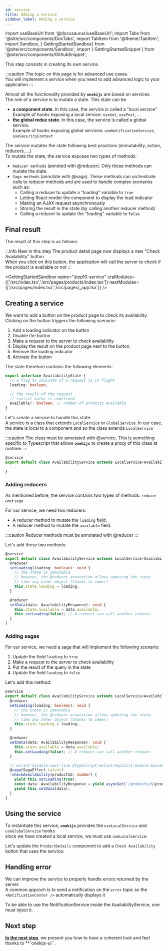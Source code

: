 ```yaml
---
id: service
title: Adding a service
sidebar_label: Adding a service
---
```


import useBaseUrl from '@docusaurus/useBaseUrl';
import Tabs from '@site/src/components/DocTabs';
import TabItem from '@theme/TabItem';
import Sandbox, { GettingStartedSandbox} from '@site/src/components/Sandbox';
import { GettingStartedSnippet } from '@site/src/components/GithubSnippet';

This step consists in creating its own service.

:::caution
The topic on this page is for advanced use cases.<br/>
You will implement a service when you need to add advanced logic to your application
:::

Almost all the functionality provided by **`onekijs`** are based on services.<br/>
The role of a service is to mutate a state. This state can be

- **a component state**. In this case, the service is called a "local service"<br/>
Example of hooks exposing a local service: `useGet`, `usePost`, ...
- **the global redux state**. In this case, the service is called a global service.<br/>
Example of hooks exposing global services: `useNotificationService`, `useSecurityContext`

The service mutates the state following best practices (immutability, action, reducers, ...)<br/>
To mutate the state, the service exposes two types of methods:
- `Reducer methods` (annoted with @reducer). Only these methods can mutate the state.
- `Saga methods` (annotate with @saga). These methods can orchestrate calls to reducer methods and are used to handle complex scenarios such as:
  - Calling a reducer to update a "loading" variable to `true`
  - Letting React render the component to display the load indicator
  - Making an AJAX request asynchronously
  - Storing the result in the state (by calling another reducer method)
  - Calling a reducer to update the "loading" variable to `false`

## Final result

The result of this step is as follows:

:::info New in this step
The product detail page now displays a new "Check Availability" button<br/>
When you click on this button, the application will call the server to check if the product is available or not
:::

<GettingStartedSandbox 
  name="step10-service"
  craModules={['/src/index.tsx','/src/pages/products/index.tsx']} 
  nextModules={['/src/pages/index.tsx','/src/pages/_app.tsx']} 
/>



## Creating a service
We want to add a button on the product page to check its availability. Clicking on the button triggers the following scenario:

1. Add a loading indicator on the button
2. Disable the button
3. Make a request to the server to check availability
4. Display the result on the product page next to the button:
5. Remove the loading indicator
6. Activate the button

The state therefore contains the following elements:
```ts
export interface AvailabilityState {
  // a flag to indicate if a request is in flight
  loading: boolean;

  // the result of the request
  // initial value is undefined
  available?: boolean; // number of products available
}
```

Let's create a service to handle this state.<br/>
A service is a class that extends `LocalService` or `GlobalService`. In our case, the state is local to a component and so the class extends `LocalService`

:::caution
The class must be annotated with @service. This is something specific to Typescript that allows **`onekijs`** to create a proxy of this class at runtime.
:::

```ts
@service
export default class AvailabilityService extends LocalService<AvailabilityState> {
  ...
}
```
### Adding reducers
As mentioned before, the service contains two types of methods: `reducer` and `saga`

For our service, we need two reducers:
- A reducer method to mutate the `loading` field.
- A reducer method to mutate the `available` field.

:::caution
Reducer methods must be annotated with @reducer
:::

Let's add these two methods:

```ts {3-14}
@service
export default class AvailabilityService extends LocalService<AvailabilityState> {
  @reducer
  setLoading(loading: boolean): void {
    // the state is immutable
    // however, the @reducer annotation allows updating the state
    // like any other object (thanks to immer)
    this.state.loading = loading;
  }

  @reducer
  setData(data: AvailabilityResponse): void {
    this.state.available = data.available;
    this.setLoading(false); // A reducer can call another reducer
  }
}
```

### Adding sagas
For our service, we need a saga that will implement the following scenario:
1. Update the field `loading` to `true`
2. Make a request to the server to check availability
3. Put the result of the query in the state
4. Update the field `loading` to `false`

Let's add this method:

```ts {18-23}
@service
export default class AvailabilityService extends LocalService<AvailabilityState> {
  @reducer
  setLoading(loading: boolean): void {
    // the state is immutable
    // however, the @reducer annotation allows updating the state
    // like any other object (thanks to immer)
    this.state.loading = loading;
  }

  @reducer
  setData(data: AvailabilityResponse): void {
    this.state.available = data.available;
    this.setLoading(false); // A reducer can call another reducer
  }

  // eslint-disable-next-line @typescript-eslint/explicit-module-boundary-types
  @saga(SagaEffect.Latest)
  *checkAvailability(productId: number) {
    yield this.setLoading(true);
    const data: AvailabilityResponse = yield asyncGet(`/products/${productId}/availability`);
    yield this.setData(data);
  }
}
```

## Using the service
To instantiate this service, **`onekijs`** provides the `useLocalService` and `useGlobalService` hooks<br/>
since we have created a local service, we must use `useLocalService`:

Let's update the `ProductDetails` component to add a `Check Availability` button that uses the service:

<GettingStartedSnippet path="/step10-service/src/modules/products/components/ProductDetails.tsx" />


## Handling error
We can improve the service to properly handle errors returned by the server.<br/>
A common approch is to send a notification on the `error` topic so the `<NotificationCenter />` automatically displays it

To be able to use the NotificationService inside the AvailabilityService, one must inject it.

<GettingStartedSnippet path="/step10-service/src/modules/products/services/AvailabilityService.ts" />

## Next step
**[In the next step](theming)**, we present you how to have a coherent look and feel thanks to **`onekijs-ui``.
